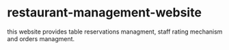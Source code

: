 # restaurant-management-website
this website provides table reservations managment, staff rating mechanism and orders managment.
